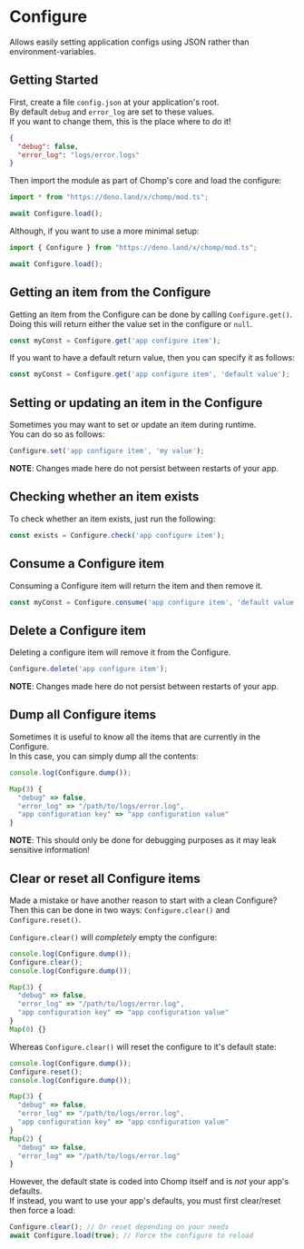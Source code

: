 # Configure

Allows easily setting application configs using JSON rather than environment-variables.

## Getting Started

First, create a file `config.json` at your application's root.  
By default `debug` and `error_log` are set to these values.  
If you want to change them, this is the place where to do it!
```json
{
  "debug": false,
  "error_log": "logs/error.logs"
}
```

Then import the module as part of Chomp's core and load the configure:
```ts
import * from "https://deno.land/x/chomp/mod.ts";

await Configure.load();
```

Although, if you want to use a more minimal setup:
```ts
import { Configure } from "https://deno.land/x/chomp/mod.ts";

await Configure.load();
```

## Getting an item from the Configure

Getting an item from the Configure can be done by calling `Configure.get()`.  
Doing this will return either the value set in the configure or `null`.
```ts
const myConst = Configure.get('app configure item');
```

If you want to have a default return value, then you can specify it as follows:
```ts
const myConst = Configure.get('app configure item', 'default value');
```

## Setting or updating an item in the Configure

Sometimes you may want to set or update an item during runtime.  
You can do so as follows:
```ts
Configure.set('app configure item', 'my value');
```

**NOTE**: Changes made here do not persist between restarts of your app.

## Checking whether an item exists

To check whether an item exists, just run the following:
```ts
const exists = Configure.check('app configure item');
```

## Consume a Configure item

Consuming a Configure item will return the item and then remove it.  
```ts
const myConst = Configure.consume('app configure item', 'default value');
```

## Delete a Configure item

Deleting a configure item will remove it from the Configure.

```ts
Configure.delete('app configure item');
```

**NOTE**: Changes made here do not persist between restarts of your app.

## Dump all Configure items

Sometimes it is useful to know all the items that are currently in the Configure.  
In this case, you can simply dump all the contents:
```ts
console.log(Configure.dump());
```

```ts
Map(3) {
  "debug" => false,
  "error_log" => "/path/to/logs/error.log",
  "app configuration key" => "app configuration value"
}
```

**NOTE**: This should only be done for debugging purposes as it may leak sensitive information!

## Clear or reset all Configure items

Made a mistake or have another reason to start with a clean Configure? Then this can be done in two ways: `Configure.clear()` and `Configure.reset()`.  

`Configure.clear()` will *completely* empty the configure:
```ts 
console.log(Configure.dump());
Configure.clear();
console.log(Configure.dump());
```

```ts
Map(3) {
  "debug" => false,
  "error_log" => "/path/to/logs/error.log",
  "app configuration key" => "app configuration value"
}
Map(0) {}
```

Whereas `Configure.clear()` will reset the configure to it's default state:
```ts 
console.log(Configure.dump());
Configure.reset();
console.log(Configure.dump());
```

```ts
Map(3) {
  "debug" => false,
  "error_log" => "/path/to/logs/error.log",
  "app configuration key" => "app configuration value"
}
Map(2) {
  "debug" => false, 
  "error_log" => "/path/to/logs/error.log"
}
```

However, the default state is coded into Chomp itself and is *not* your app's defaults.  
If instead, you want to use your app's defaults, you must first clear/reset then force a load:
```ts
Configure.clear(); // Or reset depending on your needs
await Configure.load(true); // Force the configure to reload
```
